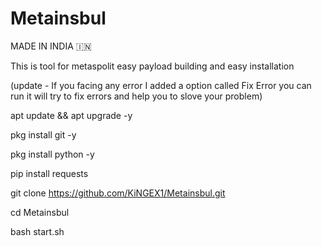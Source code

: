 # Metainsbul

MADE IN INDIA 🇮🇳

This is tool for metaspolit easy payload building and easy installation 

(update - If you facing any error I added a option called Fix Error you can run it will try to fix errors and help you to slove your problem)

apt update && apt upgrade -y

pkg install git -y

pkg install python -y

pip install requests

git clone https://github.com/KiNGEX1/Metainsbul.git

cd Metainsbul

bash start.sh

